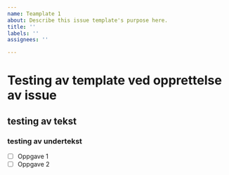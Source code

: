 ```yaml
---
name: Teamplate 1
about: Describe this issue template's purpose here.
title: ''
labels: ''
assignees: ''

---
```


# Testing av template ved opprettelse av issue
## testing av tekst
### testing av undertekst

- [ ] Oppgave 1
- [ ] Oppgave 2
